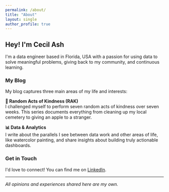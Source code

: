 ```yaml
---
permalink: /about/
title: "About"
layout: single
author_profile: true
---
```


## Hey! I'm Cecil Ash

I'm a data engineer based in Florida, USA with a passion for using data to solve meaningful problems, giving back to my community, and continuous learning.

### My Blog

My blog captures three main areas of my life and interests:

**🤝 Random Acts of Kindness (RAK)**  
I challenged myself to perform seven random acts of kindness over seven weeks. This series documents everything from cleaning up my local cemetery to giving an apple to a stranger.

**📊 Data & Analytics**  
I write about the parallels I see between data work and other areas of life, like watercolor painting, and share insights about building truly actionable dashboards.


### Get in Touch

I'd love to connect! You can find me on [LinkedIn](https://www.linkedin.com/in/cecil-ash-4a1443a5/).

---

*All opinions and experiences shared here are my own.*
